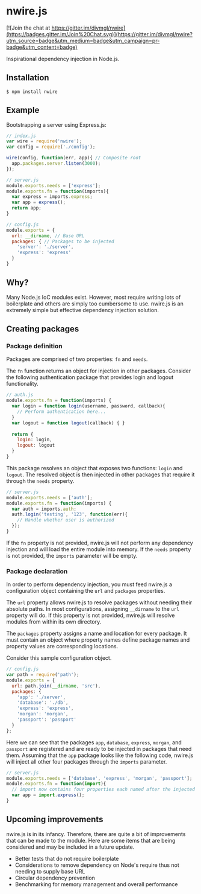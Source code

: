 # nwire.js

[![Join the chat at https://gitter.im/divmgl/nwire](https://badges.gitter.im/Join%20Chat.svg)](https://gitter.im/divmgl/nwire?utm_source=badge&utm_medium=badge&utm_campaign=pr-badge&utm_content=badge)

Inspirational dependency injection in Node.js.

## Installation
`$ npm install nwire`

## Example

Bootstrapping a server using Express.js:

```js
// index.js
var wire = require('nwire');
var config = require('./config');

wire(config, function(err, app){ // Composite root
  app.packages.server.listen(3000);
});
```
```js
// server.js
module.exports.needs = ['express'];
module.exports.fn = function(imports){
  var express = imports.express;
  var app = express();
  return app;
}
```
```js
// config.js
module.exports = {
  url: __dirname, // Base URL
  packages: { // Packages to be injected
    'server': './server',
    'express': 'express'
  }
}
```

## Why?

Many Node.js IoC modules exist. However, most require writing lots of boilerplate and others are simply too cumbersome to use. nwire.js is an extremely simple but effective dependency injection solution.

## Creating packages

### Package definition 

Packages are comprised of two properties: `fn` and `needs`.

The `fn` function returns an object for injection in other packages. Consider the following authentication package that provides login and logout functionality.

```js
// auth.js
module.exports.fn = function(imports) {
  var login = function login(username, password, callback){
    // Perform authentication here...
  }
  var logout = function logout(callback) { }
  
  return { 
    login: login,
    logout: logout 
  }
}
```
This package resolves an object that exposes two functions: `login` and `logout`. The resolved object is then injected in  other packages that require it through the `needs` property.

```js
// server.js
module.exports.needs = ['auth'];
module.exports.fn = function(imports) {
  var auth = imports.auth;
  auth.login('testing', '123', function(err){
    // Handle whether user is authorized
  });
}
```
If the `fn` property is not provided, nwire.js will not perform any dependency injection and will load the entire module into memory. If the `needs` property is not provided, the `imports` parameter will be empty.

### Package declaration

In order to perform dependency injection, you must feed nwire.js a configuration object containing the `url` and `packages` properties.

The `url` property allows nwire.js to resolve packages without needing their absolute paths. In most configurations, assigning `__dirname` to the `url` property will do. If this property is not provided, nwire.js will resolve modules from within its own directory.

The `packages` property assigns a name and location for every package. It must contain an object where property names define package names and property values are corresponding locations.

Consider this sample configuration object.
```js
// config.js
var path = require('path');
module.exports = {
  url: path.join(__dirname, 'src'),
  packages: {
    'app': './server',
    'database': './db',
    'express': 'express',
    'morgan': 'morgan',
    'passport': 'passport'
  }
};
```

Here we can see that the packages `app`, `database`, `express`, `morgan`, and `passport` are registered and are ready to be injected in packages that need them. Assuming that the `app` package looks like the following code, nwire.js will inject all other four packages through the `imports` parameter.

```js
// server.js
module.exports.needs = ['database', 'express', 'morgan', 'passport'];
module.exports.fn = function(import){ 
  // import now contains four properties each named after the injected packages
  var app = import.express();
}
```

## Upcoming improvements

nwire.js is in its infancy. Therefore, there are quite a bit of improvements that can be made to the module. Here are some items that are being considered and may be included in a future update.

* Better tests that do not require boilerplate
* Considerations to remove dependency on Node's require thus not needing to supply base URL
* Circular dependency prevention
* Benchmarking for memory management and overall performance

